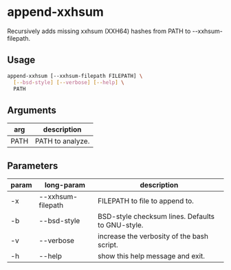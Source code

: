 # append-xxhsum

Recursively adds missing xxhsum (XXH64) hashes from PATH to --xxhsum-filepath.

## Usage

```bash
append-xxhsum [--xxhsum-filepath FILEPATH] \
  [--bsd-style] [--verbose] [--help] \
  PATH
```

## Arguments

| arg | description |
| -- | -- |
| PATH | PATH to analyze. |

## Parameters

| param | long-param | description |
| -- | -- | -- |
| -x | --xxhsum-filepath | FILEPATH to file to append to. |
| -b | --bsd-style | BSD-style checksum lines. Defaults to GNU-style. |
| -v | --verbose | increase the verbosity of the bash script. |
| -h | --help | show this help message and exit. |
